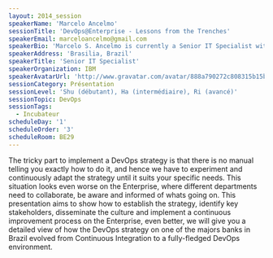 ```yaml
---
layout: 2014_session
speakerName: 'Marcelo Ancelmo'
sessionTitle: 'DevOps@Enterprise - Lessons from the Trenches'
speakerEmail: marceloancelmo@gmail.com
speakerBio: 'Marcelo S. Ancelmo is currently a Senior IT Specialist with IBM, delivering to customers in Brazil tangible solutions with a specific focus on software architecture, middleware platforms, performance management and DevOps. In his twelve years of practical IT field experience, Marcelo has assisted, supported, mentored, and enabled teams with their IT application infrastructure, architecture, development, implementation, and operations challenges. A frequent conference speaker on software development, architecture and DevOps, with an active presence on the software community in Brazil and a Hackathon aficionado.'
speakerAddress: 'Brasilia, Brazil'
speakerTitle: 'Senior IT Specialist'
speakerOrganization: IBM
speakerAvatarUrl: 'http://www.gravatar.com/avatar/888a790272c808315b15b39c1857bfd7?size=200&default=mm'
sessionCategory: Présentation
sessionLevel: 'Shu (débutant), Ha (intermédiaire), Ri (avancé)'
sessionTopic: DevOps
sessionTags:
  - Incubateur
scheduleDay: '1'
scheduleOrder: '3'
scheduleRoom: BE29
---
```


The tricky part to implement a DevOps strategy is that there is no manual telling you exactly how to do it, and hence we have to experiment and continuously adapt the strategy until it suits your specific needs. This situation looks even worse on the Enterprise, where different departments need to collaborate, be aware and informed of whats going on. This presentation aims to show how to establish the strategy, identify key stakeholders, disseminate the culture and implement a continuous improvement process on the Enterprise, even better, we will give you a detailed view of how the DevOps strategy on one of the majors banks in Brazil evolved from Continuous Integration to a fully-fledged DevOps environment.
